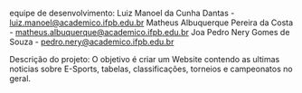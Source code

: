 equipe de desenvolvimento: 
Luiz Manoel da Cunha Dantas - luiz.manoel@academico.ifpb.edu.br
Matheus Albuquerque Pereira da Costa - matheus.albuquerque@academico.ifpb.edu.br
Joa Pedro Nery Gomes de Souza - pedro.nery@academico.ifpb.edu.br


Descrição do projeto:
O objetivo é criar um Website contendo as ultimas noticias sobre  E-Sports, tabelas, classificações, torneios e campeonatos no geral.
